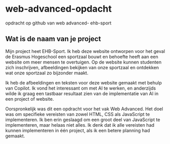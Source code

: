 # web-advanced-opdacht
 opdracht op github van web advanced- ehb-sport

## Wat is de naam van je project 
Mijn project heet EHB-Sport. Ik heb deze website ontworpen voor het geval de Erasmus Hogeschool een sportzaal bouwt en behoefte heeft aan een website om meer mensen te overtuigen. Op de website kunnen studenten zich inschrijven, afbeeldingen bekijken van onze sportzaal en ontdekken wat onze sportzaal zo bijzonder maakt.

Ik heb de afbeeldingen en teksten voor deze website gemaakt met behulp van Copilot. Ik vond het interessant om met AI te werken, en anderzijds wilde ik graag een tastbaar resultaat zien van de implementatie van AI in een project of website.

Oorspronkelijk was dit een opdracht voor het vak Web Advanced. Het doel was om specifieke vereisten van zowel HTML, CSS als JavaScript te implementeren. Ik ben erin geslaagd om een groot deel van JavaScript te implementeren, maar helaas niet alles. Ik denk dat ik alle vereisten had kunnen implementeren in één project, als ik een betere planning had gemaakt.


